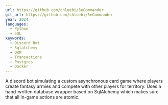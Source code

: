 ```yaml
---
url: https://github.com/chluebi/5eCommander
git_url: https://github.com/chluebi/5eCommander
year: 2024
languages:
  - Python
  - SQL
keywords:
  - Discord Bot
  - Sqlalchemy
  - ORM
  - Transactions
  - Postgres
  - Docker
---
```

A discord bot simulating a custom asynchronous card game where players create fantasy armies and compete with other players for territory.
Uses a hand-written database wrapper based on SqlAlchemy which makes sure that all in-game actions are atomic.